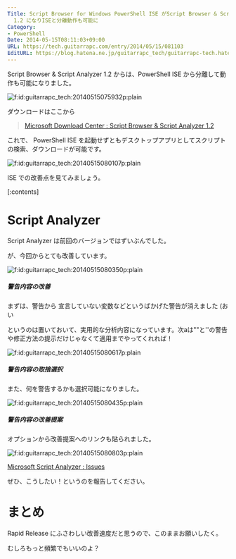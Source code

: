 ```yaml
---
Title: Script Browser for Windows PowerShell ISE がScript Browser & Script Analyzer
  1.2 になりISEと分離動作も可能に
Category:
- PowerShell
Date: 2014-05-15T08:11:03+09:00
URL: https://tech.guitarrapc.com/entry/2014/05/15/081103
EditURL: https://blog.hatena.ne.jp/guitarrapc_tech/guitarrapc-tech.hatenablog.com/atom/entry/12921228815724180467
---
```


Script Browser & Script Analyzer 1.2 からは、PowerShell ISE から分離して動作も可能になりました。

<p><span itemscope itemtype="https://schema.org/Photograph"><img src="https://cdn-ak.f.st-hatena.com/images/fotolife/g/guitarrapc_tech/20140515/20140515075932.png" alt="f:id:guitarrapc_tech:20140515075932p:plain" title="f:id:guitarrapc_tech:20140515075932p:plain" class="hatena-fotolife" itemprop="image"></span></p>

ダウンロードはここから

> [Microsoft Download Center : Script Browser & Script Analyzer 1.2](https://www.microsoft.com/ja-JP/download/details.aspx?id=42525)

これで、 PowerShell ISE を起動せずともデスクトップアプリとしてスクリプトの検索、ダウンロードが可能です。

<p><span itemscope itemtype="https://schema.org/Photograph"><img src="https://cdn-ak.f.st-hatena.com/images/fotolife/g/guitarrapc_tech/20140515/20140515080107.png" alt="f:id:guitarrapc_tech:20140515080107p:plain" title="f:id:guitarrapc_tech:20140515080107p:plain" class="hatena-fotolife" itemprop="image"></span></p>

ISE での改善点を見てみましょう。


[:contents]

# Script Analyzer

Script Analyzer は前回のバージョンではずいぶんでした。

が、今回からとても改善しています。
<p><span itemscope itemtype="https://schema.org/Photograph"><img src="https://cdn-ak.f.st-hatena.com/images/fotolife/g/guitarrapc_tech/20140515/20140515080350.png" alt="f:id:guitarrapc_tech:20140515080350p:plain" title="f:id:guitarrapc_tech:20140515080350p:plain" class="hatena-fotolife" itemprop="image"></span></p>

##### 警告内容の改善

まずは、警告から 宣言していない変数などというばかげた警告が消えました (おい

というのは置いておいて、実用的な分析内容になっています。次aは""と''の警告や修正方法の提示だけじゃなくて適用までやってくれれば！

<p><span itemscope itemtype="https://schema.org/Photograph"><img src="https://cdn-ak.f.st-hatena.com/images/fotolife/g/guitarrapc_tech/20140515/20140515080617.png" alt="f:id:guitarrapc_tech:20140515080617p:plain" title="f:id:guitarrapc_tech:20140515080617p:plain" class="hatena-fotolife" itemprop="image"></span></p>


##### 警告内容の取捨選択

また、何を警告するかも選択可能になりました。

<p><span itemscope itemtype="https://schema.org/Photograph"><img src="https://cdn-ak.f.st-hatena.com/images/fotolife/g/guitarrapc_tech/20140515/20140515080435.png" alt="f:id:guitarrapc_tech:20140515080435p:plain" title="f:id:guitarrapc_tech:20140515080435p:plain" class="hatena-fotolife" itemprop="image"></span></p>


##### 警告内容の改善提案

オプションから改善提案へのリンクも貼られました。

<p><span itemscope itemtype="https://schema.org/Photograph"><img src="https://cdn-ak.f.st-hatena.com/images/fotolife/g/guitarrapc_tech/20140515/20140515080803.png" alt="f:id:guitarrapc_tech:20140515080803p:plain" title="f:id:guitarrapc_tech:20140515080803p:plain" class="hatena-fotolife" itemprop="image"></span></p>

[Microsoft Script Analyzer : Issues](https://scriptanalyzer.codeplex.com/workitem/list/basic)

ぜひ、こうしたい！というのを報告してください。

# まとめ

Rapid Release にふさわしい改善速度だと思うので、このままお願いしたく。

むしろもっと頻繁でもいいのよ？

